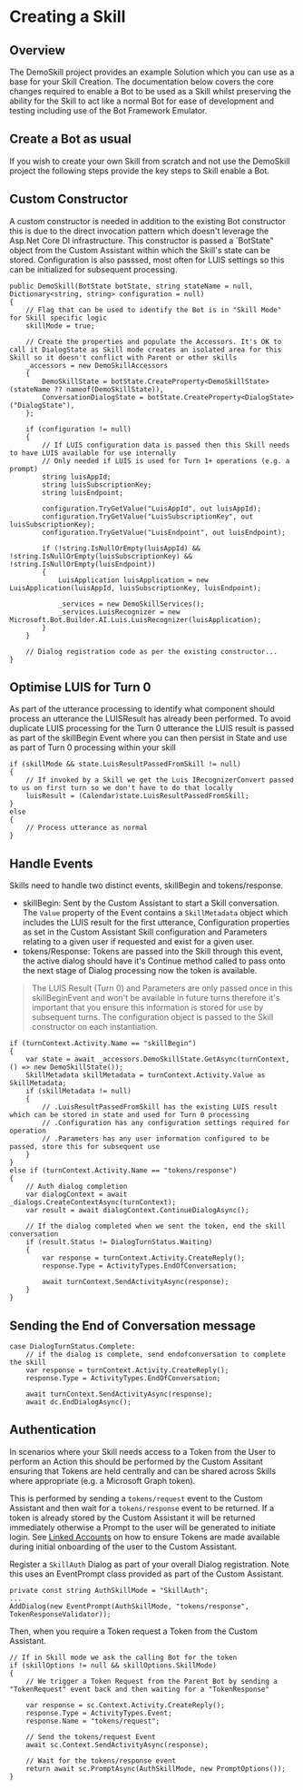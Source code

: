 # Creating a Skill

## Overview

The DemoSkill project provides an example Solution which you can use as a base for your Skill Creation. The documentation below covers the core changes required to enable a Bot to be used as a Skill whilst preserving the ability for the Skill to act like a normal Bot for ease of development and testing including use of the Bot Framework Emulator.

## Create a Bot as usual

If you wish to create your own Skill from scratch and not use the DemoSkill project the following steps provide the key steps to Skill enable a Bot.

## Custom Constructor

A custom constructor is needed in addition to the existing Bot constructor this is due to the direct invocation pattern which doesn't leverage the Asp.Net Core DI infrastructure. This constructor is passed a `BotState" object from the Custom Assistant within which the Skill's state can be stored. Configuration is also passsed, most often for LUIS settings so this can be initialized for subsequent processing.

```
public DemoSkill(BotState botState, string stateName = null, Dictionary<string, string> configuration = null)
{
    // Flag that can be used to identify the Bot is in "Skill Mode" for Skill specific logic
    skillMode = true;

    // Create the properties and populate the Accessors. It's OK to call it DialogState as Skill mode creates an isolated area for this Skill so it doesn't conflict with Parent or other skills
    _accessors = new DemoSkillAccessors
    {
        DemoSkillState = botState.CreateProperty<DemoSkillState>(stateName ?? nameof(DemoSkillState)),
        ConversationDialogState = botState.CreateProperty<DialogState>("DialogState"),
    };

    if (configuration != null)
    {
        // If LUIS configuration data is passed then this Skill needs to have LUIS available for use internally
        // Only needed if LUIS is used for Turn 1+ operations (e.g. a prompt)
        string luisAppId;
        string luisSubscriptionKey;
        string luisEndpoint;

        configuration.TryGetValue("LuisAppId", out luisAppId);
        configuration.TryGetValue("LuisSubscriptionKey", out luisSubscriptionKey);
        configuration.TryGetValue("LuisEndpoint", out luisEndpoint);

        if (!string.IsNullOrEmpty(luisAppId) && !string.IsNullOrEmpty(luisSubscriptionKey) && !string.IsNullOrEmpty(luisEndpoint))
        {
            LuisApplication luisApplication = new LuisApplication(luisAppId, luisSubscriptionKey, luisEndpoint);

            _services = new DemoSkillServices();
            _services.LuisRecognizer = new Microsoft.Bot.Builder.AI.Luis.LuisRecognizer(luisApplication);
        }
    }

    // Dialog registration code as per the existing constructor...
}
```

## Optimise LUIS for Turn 0

As part of the utterance processing to identify what component should process an utterance the LUISResult has already been performed. To avoid duplicate LUIS processing for the Turn 0 utterance the LUIS result is passed as part of the skillBegin Event where you can then persist in State and use as part of Turn 0 processing within your skill

```
if (skillMode && state.LuisResultPassedFromSkill != null)
{
    // If invoked by a Skill we get the Luis IRecognizerConvert passed to us on first turn so we don't have to do that locally
    luisResult = (Calendar)state.LuisResultPassedFromSkill;
}
else
{
    // Process utterance as normal
}
```

## Handle Events

Skills need to handle two distinct events, skillBegin and tokens/response. 
- skillBegin: Sent by the Custom Assistant to start a Skill conversation. The `Value` property of the Event contains a `SkillMetadata` object which includes the LUIS result for the first utterance, Configuration properties as set in the Custom Assistant Skill configuration and Parameters relating to a given user if requested and exist for a given user.
- tokens/Response: Tokens are passed into the Skill through this event, the active dialog should have it's Continue method called to pass onto the next stage of Dialog processing now the token is available.

> The LUIS Result (Turn 0) and Parameters are only passed once in this skillBeginEvent and won't be available in future turns therefore it's important that you ensure this information is stored for use by subsequent turns. The configuration object is passed to the Skill constructor on each instantiation.

```
if (turnContext.Activity.Name == "skillBegin")
{
    var state = await _accessors.DemoSkillState.GetAsync(turnContext, () => new DemoSkillState());
    SkillMetadata skillMetadata = turnContext.Activity.Value as SkillMetadata;
    if (skillMetadata != null)
    {
        // .LuisResultPassedFromSkill has the existing LUIS result which can be stored in state and used for Turn 0 processing
        // .Configuration has any configuration settings required for operation
        // .Parameters has any user information configured to be passed, store this for subsequent use
    }
}
else if (turnContext.Activity.Name == "tokens/response")
{
    // Auth dialog completion
    var dialogContext = await _dialogs.CreateContextAsync(turnContext);
    var result = await dialogContext.ContinueDialogAsync();

    // If the dialog completed when we sent the token, end the skill conversation
    if (result.Status != DialogTurnStatus.Waiting)
    {
        var response = turnContext.Activity.CreateReply();
        response.Type = ActivityTypes.EndOfConversation;

        await turnContext.SendActivityAsync(response);
    }
}
```

## Sending the End of Conversation message

```
case DialogTurnStatus.Complete:
    // if the dialog is complete, send endofconversation to complete the skill
    var response = turnContext.Activity.CreateReply();
    response.Type = ActivityTypes.EndOfConversation;

    await turnContext.SendActivityAsync(response);
    await dc.EndDialogAsync();
```

## Authentication

In scenarios where your Skill needs access to a Token from the User to perform an Action this should be performed by the Custom Assitant ensuring that Tokens are held centrally and can be shared across Skills where appropriate (e.g. a Microsoft Graph token).

This is performed by sending a `tokens/request` event to the Custom Assistant and then wait for a `tokens/response` event to be returned. If a token is already stored by the Custom Assistant it will be returned immediately otherwise a Prompt to the user will be generated to initiate login. See [Linked Accounts](./virtualassistant-linkedaccounts.md) on how to ensure Tokens are made available during initial onboarding of the user to the Custom Assistant. 

Register a `SkillAuth` Dialog as part of your overall Dialog registration. Note this uses an EventPrompt class provided as part of the Custom Assistant.
```
private const string AuthSkillMode = "SkillAuth";
...
AddDialog(new EventPrompt(AuthSkillMode, "tokens/response", TokenResponseValidator));
```

Then, when you require a Token request a Token from the Custom Assistant. 

```
// If in Skill mode we ask the calling Bot for the token
if (skillOptions != null && skillOptions.SkillMode)
{
    // We trigger a Token Request from the Parent Bot by sending a "TokenRequest" event back and then waiting for a "TokenResponse"

    var response = sc.Context.Activity.CreateReply();
    response.Type = ActivityTypes.Event;
    response.Name = "tokens/request";

    // Send the tokens/request Event
    await sc.Context.SendActivityAsync(response);

    // Wait for the tokens/response event
    return await sc.PromptAsync(AuthSkillMode, new PromptOptions());
}
```